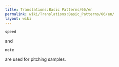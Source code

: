 ```yaml
---
title: Translations:Basic Patterns/66/en
permalink: wiki/Translations:Basic_Patterns/66/en/
layout: wiki
---
```


``` Haskell
speed
```

and

``` Haskell
note
```

are used for pitching samples.
